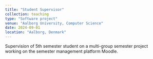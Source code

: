 ```yaml
---
title: "Student Supervisor"
collection: teaching
type: "Software project"
venue: "Aalborg University, Computer Science"
date: 2024-09-01
location: "Aalborg, Denmark"
---
```

Supervision of 5th semester student on a multi-group semester project working on the semester management platform Moodle.
